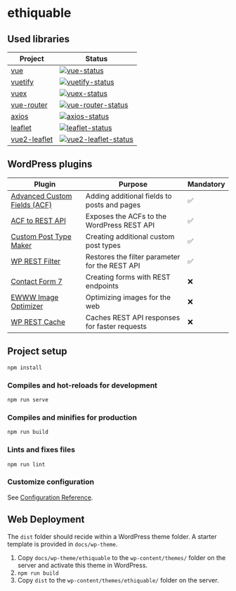 # ethiquable

## Used libraries

| Project        | Status                                         |
| -------------- | ---------------------------------------------- |
| [vue]          | [![vue-status]][vue-package]                   |
| [vuetify]      | [![vuetify-status]][vuetify-package]           |
| [vuex]         | [![vuex-status]][vuex-package]                 |
| [vue-router]   | [![vue-router-status]][vue-router-package]     |
| [axios]        | [![axios-status]][axios-package]               |
| [leaflet]      | [![leaflet-status]][leaflet-package]           |
| [vue2-leaflet] | [![vue2-leaflet-status]][vue2-leaflet-package] |

[vue]: https://github.com/vuejs/vue
[vuetify]: https://github.com/vuetifyjs/vuetify
[vuex]: https://github.com/vuejs/vuex
[vue-router]: https://github.com/vuejs/vue-router
[axios]: https://github.com/axios/axios
[leaflet]: https://github.com/Leaflet/Leaflet
[vue2-leaflet]: https://github.com/vue-leaflet/Vue2Leaflet
[vue-status]: https://img.shields.io/npm/v/vue.svg
[vuetify-status]: https://img.shields.io/npm/v/vuetify.svg
[vuex-status]: https://img.shields.io/npm/v/vuex.svg
[vue-router-status]: https://img.shields.io/npm/v/vue-router.svg
[axios-status]: https://img.shields.io/npm/v/axios.svg
[leaflet-status]: https://img.shields.io/npm/v/leaflet.svg
[vue2-leaflet-status]: https://img.shields.io/npm/v/vue2-leaflet.svg
[vue-package]: https://www.npmjs.com/package/vue
[vuetify-package]: https://www.npmjs.com/package/vuetify
[vuex-package]: https://npmjs.com/package/vuex
[vue-router-package]: https://npmjs.com/package/vue-router
[axios-package]: https://www.npmjs.com/package/axios
[leaflet-package]: https://www.npmjs.com/package/leaflet
[vue2-leaflet-package]: https://www.npmjs.com/package/vue2-leaflet

## WordPress plugins

| Plugin                         | Purpose                                        | Mandatory |
| ------------------------------ | ---------------------------------------------- | --------- |
| [Advanced Custom Fields (ACF)] | Adding additional fields to posts and pages    | &#9989;   |
| [ACF to REST API]              | Exposes the ACFs to the WordPress REST API     | &#9989;   |
| [Custom Post Type Maker]       | Creating additional custom post types          | &#9989;   |
| [WP REST Filter]               | Restores the filter parameter for the REST API | &#9989;   |
| [Contact Form 7]               | Creating forms with REST endpoints             | &#10060;  |
| [EWWW Image Optimizer]         | Optimizing images for the web                  | &#10060;  |
| [WP REST Cache]                | Caches REST API responses for faster requests  | &#10060;  |

[advanced custom fields (acf)]: https://github.com/AdvancedCustomFields/acf
[acf to rest api]: https://github.com/airesvsg/acf-to-rest-api
[custom post type maker]: https://github.com/Graffino/Custom-Post-Type-Maker
[wp rest filter]: https://github.com/wp-api/rest-filter
[contact form 7]: https://wordpress.org/plugins/contact-form-7/
[ewww image optimizer]: https://github.com/nosilver4u/ewww-image-optimizer
[wp rest cache]: https://wordpress.org/plugins/wp-rest-cache/

## Project setup

```
npm install
```

### Compiles and hot-reloads for development

```
npm run serve
```

### Compiles and minifies for production

```
npm run build
```

### Lints and fixes files

```
npm run lint
```

### Customize configuration

See [Configuration Reference](https://cli.vuejs.org/config/).

## Web Deployment

The `dist` folder should recide within a WordPress theme folder. A starter template is provided in `docs/wp-theme`.

1. Copy `docs/wp-theme/ethiquable` to the `wp-content/themes/` folder on the server and activate this theme in WordPress.
2. `npm run build`
3. Copy `dist` to the `wp-content/themes/ethiquable/` folder on the server.
